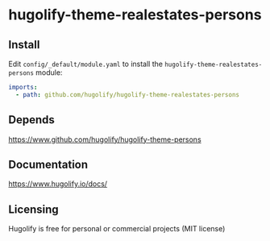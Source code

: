 # hugolify-theme-realestates-persons

## Install

Edit `config/_default/module.yaml` to install the `hugolify-theme-realestates-persons` module:

```yml
imports:
  - path: github.com/hugolify/hugolify-theme-realestates-persons
```

## Depends

https://www.github.com/hugolify/hugolify-theme-persons

## Documentation

https://www.hugolify.io/docs/

## Licensing

Hugolify is free for personal or commercial projects (MIT license)
